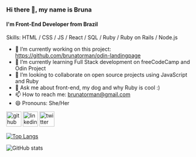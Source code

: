 ### Hi there 👋, my name is Bruna
#### I'm Front-End Developer from Brazil

Skills: HTML / CSS / JS / React / SQL / Ruby / Ruby on Rails / Node.js

- 🔭 I’m currently working on this project: https://github.com/brunatorman/odin-landingpage 
- 🌱 I’m currently learning Full Stack development on freeCodeCamp and Odin Project 
- 👯 I’m looking to collaborate on open source projects using JavaScript and Ruby 
- 💬 Ask me about front-end, my dog and why Ruby is cool :) 
- 📫 How to reach me: brunatorman@gmail.com 
- 😄 Pronouns: She/Her 


[<img src='https://cdn.jsdelivr.net/npm/simple-icons@3.0.1/icons/github.svg' alt='github' height='40'>](https://github.com/brunatorman)  [<img src='https://cdn.jsdelivr.net/npm/simple-icons@3.0.1/icons/linkedin.svg' alt='linkedin' height='40'>](https://www.linkedin.com/in/brunatorman/)  [<img src='https://cdn.jsdelivr.net/npm/simple-icons@3.0.1/icons/twitter.svg' alt='twitter' height='40'>](https://twitter.com/brunatorman)  

[![Top Langs](https://github-readme-stats.vercel.app/api/top-langs/?username=brunatorman)](https://github.com/anuraghazra/github-readme-stats)

![GitHub stats](https://github-readme-stats.vercel.app/api?username=brunatorman&show_icons=true)  
